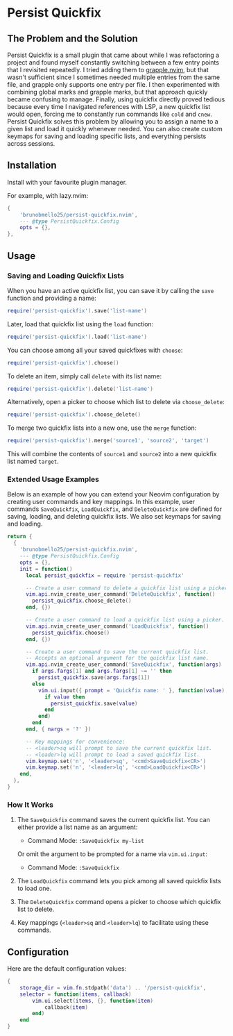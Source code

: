 # Persist Quickfix

## The Problem and the Solution

Persist Quickfix is a small plugin that came about while I was refactoring a project and found myself constantly switching between a few entry points that I revisited repeatedly. I tried adding them to [grapple.nvim](https://github.com/cbochs/grapple.nvim), but that wasn't sufficient since I sometimes needed multiple entries from the same file, and grapple only supports one entry per file. I then experimented with combining global marks and grapple marks, but that approach quickly became confusing to manage. Finally, using quickfix directly proved tedious because every time I navigated references with LSP, a new quickfix list would open, forcing me to constantly run commands like `cold` and `cnew`. Persist Quickfix solves this problem by allowing you to assign a name to a given list and load it quickly whenever needed. You can also create custom keymaps for saving and loading specific lists, and everything persists across sessions.

## Installation

Install with your favourite plugin manager.

For example, with lazy.nvim:

```lua
{
    'brunobmello25/persist-quickfix.nvim',
    --- @type PersistQuickfix.Config
    opts = {},
},
```

## Usage

### Saving and Loading Quickfix Lists

When you have an active quickfix list, you can save it by calling the `save` function and providing a name:

```lua
require('persist-quickfix').save('list-name')
```

Later, load that quickfix list using the `load` function:

```lua
require('persist-quickfix').load('list-name')
```

You can choose among all your saved quickfixes with `choose`:

```lua
require('persist-quickfix').choose()
```

To delete an item, simply call `delete` with its list name:

```lua
require('persist-quickfix').delete('list-name')
```

Alternatively, open a picker to choose which list to delete via `choose_delete`:

```lua
require('persist-quickfix').choose_delete()
```

To merge two quickfix lists into a new one, use the `merge` function:

```lua
require('persist-quickfix').merge('source1', 'source2', 'target')
```

This will combine the contents of `source1` and `source2` into a new quickfix list named `target`.

### Extended Usage Examples

Below is an example of how you can extend your Neovim configuration by creating user commands and key mappings. In this example, user commands `SaveQuickfix`, `LoadQuickfix`, and `DeleteQuickfix` are defined for saving, loading, and deleting quickfix lists. We also set keymaps for saving and loading.

```lua
return {
  {
    'brunobmello25/persist-quickfix.nvim',
    --- @type PersistQuickfix.Config
    opts = {},
    init = function()
      local persist_quickfix = require 'persist-quickfix'

      -- Create a user command to delete a quickfix list using a picker.
      vim.api.nvim_create_user_command('DeleteQuickfix', function()
        persist_quickfix.choose_delete()
      end, {})

      -- Create a user command to load a quickfix list using a picker.
      vim.api.nvim_create_user_command('LoadQuickfix', function()
        persist_quickfix.choose()
      end, {})

      -- Create a user command to save the current quickfix list.
      -- Accepts an optional argument for the quickfix list name.
      vim.api.nvim_create_user_command('SaveQuickfix', function(args)
        if args.fargs[1] and args.fargs[1] ~= '' then
          persist_quickfix.save(args.fargs[1])
        else
          vim.ui.input({ prompt = 'Quickfix name: ' }, function(value)
            if value then
              persist_quickfix.save(value)
            end
          end)
        end
      end, { nargs = '?' })

      -- Key mappings for convenience:
      -- <leader>sq will prompt to save the current quickfix list.
      -- <leader>lq will prompt to load a saved quickfix list.
      vim.keymap.set('n', '<leader>sq', '<cmd>SaveQuickfix<CR>')
      vim.keymap.set('n', '<leader>lq', '<cmd>LoadQuickfix<CR>')
    end,
  },
}
```

### How It Works

1. The `SaveQuickfix` command saves the current quickfix list. You can either provide a list name as an argument:
   - Command Mode: `:SaveQuickfix my-list`
   
   Or omit the argument to be prompted for a name via `vim.ui.input`:
   - Command Mode: `:SaveQuickfix`

2. The `LoadQuickfix` command lets you pick among all saved quickfix lists to load one.

3. The `DeleteQuickfix` command opens a picker to choose which quickfix list to delete.

4. Key mappings (`<leader>sq` and `<leader>lq`) to facilitate using these commands.

## Configuration

Here are the default configuration values:

```lua
{
    storage_dir = vim.fn.stdpath('data') .. '/persist-quickfix',
    selector = function(items, callback)
        vim.ui.select(items, {}, function(item)
            callback(item)
        end)
    end
}
```
